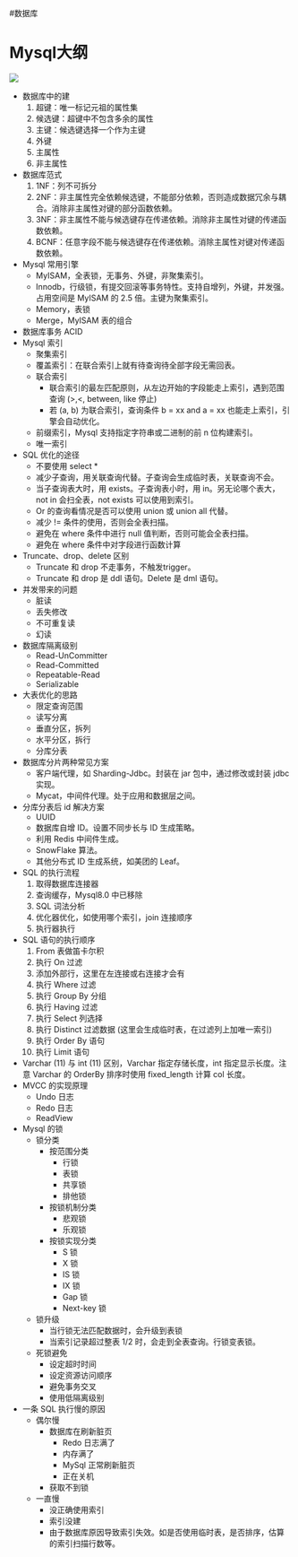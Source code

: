 #数据库 

# Mysql大纲

![](https://varg-my-images.oss-cn-beijing.aliyuncs.com/img/20220505002334.png)

- 数据库中的建
	1. 超键：唯一标记元祖的属性集
	2. 候选键：超键中不包含多余的属性
	3. 主键：候选键选择一个作为主键
	4. 外键
	5. 主属性
	6. 非主属性
- 数据库范式
	1. 1NF：列不可拆分
	2. 2NF：非主属性完全依赖候选键，不能部分依赖，否则造成数据冗余与耦合。消除非主属性对键的部分函数依赖。
	3. 3NF：非主属性不能与候选键存在传递依赖。消除非主属性对键的传递函数依赖。
	4. BCNF：任意字段不能与候选键存在传递依赖。消除主属性对键对传递函数依赖。
- Mysql 常用引擎
	- MyISAM，全表锁，无事务、外键，非聚集索引。
	- Innodb，行级锁，有提交回滚等事务特性。支持自增列，外键，并发强。占用空间是 MyISAM 的 2.5 倍。主键为聚集索引。
	- Memory，表锁
	- Merge，MyISAM 表的组合
- 数据库事务 ACID
- Mysql 索引
	- 聚集索引
	- 覆盖索引：在联合索引上就有待查询待全部字段无需回表。
	- 联合索引
		- 联合索引的最左匹配原则，从左边开始的字段能走上索引，遇到范围查询 (>,<, between, like 停止)
		- 若 (a, b) 为联合索引，查询条件 b = xx and a = xx 也能走上索引，引擎会自动优化。
	- 前缀索引，Mysql 支持指定字符串或二进制的前 n 位构建索引。
	- 唯一索引
- SQL 优化的途径
	- 不要使用 select *
	- 减少子查询，用关联查询代替。子查询会生成临时表，关联查询不会。
	- 当子查询表大时，用 exists。子查询表小时，用 in。另无论哪个表大，not in 会扫全表，not exists 可以使用到索引。
	- Or 的查询看情况是否可以使用 union 或 union all 代替。
	- 减少 != 条件的使用，否则会全表扫描。
	- 避免在 where 条件中进行 null 值判断，否则可能会全表扫描。
	- 避免在 where 条件中对字段进行函数计算
- Truncate、drop、delete 区别
	- Truncate 和 drop 不走事务，不触发trigger。
	- Truncate 和 drop 是 ddl 语句。Delete 是 dml 语句。
- 并发带来的问题
	- 脏读
	- 丢失修改
	- 不可重复读
	- 幻读
- 数据库隔离级别
	- Read-UnCommitter
	- Read-Committed
	- Repeatable-Read
	- Serializable
- 大表优化的思路
	- 限定查询范围
	- 读写分离
	- 垂直分区，拆列
	- 水平分区，拆行
	- 分库分表
-  数据库分片两种常见方案
	- 客户端代理，如 Sharding-Jdbc。封装在 jar 包中，通过修改或封装 jdbc 实现。
	- Mycat，中间件代理。处于应用和数据层之间。
- 分库分表后 id 解决方案
	- UUID
	- 数据库自增 ID。设置不同步长与 ID 生成策略。
	- 利用 Redis 中间件生成。
	- SnowFlake 算法。
	- 其他分布式 ID 生成系统，如美团的 Leaf。
- SQL 的执行流程
	1. 取得数据库连接器
	2. 查询缓存，Mysql8.0 中已移除
	3. SQL 词法分析
	4. 优化器优化，如使用哪个索引，join 连接顺序
	5. 执行器执行
- SQL 语句的执行顺序
	1. From 表做笛卡尔积
	2. 执行 On 过滤
	3. 添加外部行，这里在左连接或右连接才会有
	4. 执行 Where 过滤
	5. 执行 Group By 分组
	6. 执行 Having 过滤
	7. 执行 Select 列选择
	8. 执行 Distinct 过滤数据 (这里会生成临时表，在过滤列上加唯一索引)
	9. 执行 Order By 语句
	10. 执行 Limit 语句
- Varchar (11) 与 int (11) 区别，Varchar 指定存储长度，int 指定显示长度。注意 Varchar 的 OrderBy 排序时使用 fixed_length 计算 col 长度。
- MVCC 的实现原理
	- Undo 日志
	- Redo 日志
	- ReadView
- Mysql 的锁
	- 锁分类
		- 按范围分类
			- 行锁
			- 表锁
			- 共享锁
			- 排他锁
		- 按锁机制分类
			- 悲观锁
			- 乐观锁
		- 按锁实现分类
			- S 锁
			- X 锁
			- IS 锁
			- IX 锁
			- Gap 锁
			- Next-key 锁
	- 锁升级
		- 当行锁无法匹配数据时，会升级到表锁
		- 当索引记录超过整表 1/2 时，会走到全表查询。行锁变表锁。
	- 死锁避免
		- 设定超时时间
		- 设定资源访问顺序
		- 避免事务交叉
		- 使用低隔离级别
- 一条 SQL 执行慢的原因
	- 偶尔慢
		- 数据库在刷新脏页
			- Redo 日志满了
			- 内存满了
			- MySql 正常刷新脏页
			- 正在关机
		- 获取不到锁
	- 一直慢
		- 没正确使用索引
		- 索引没建
		- 由于数据库原因导致索引失效。如是否使用临时表，是否排序，估算的索引扫描行数等。